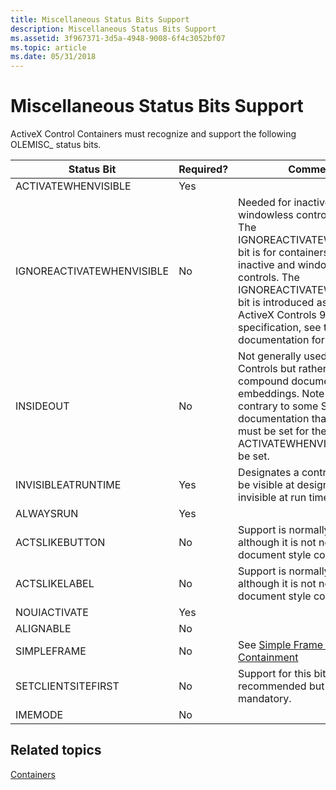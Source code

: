 ```yaml
---
title: Miscellaneous Status Bits Support
description: Miscellaneous Status Bits Support
ms.assetid: 3f967371-3d5a-4948-9008-6f4c3052bf07
ms.topic: article
ms.date: 05/31/2018
---
```


# Miscellaneous Status Bits Support

ActiveX Control Containers must recognize and support the following OLEMISC\_ status bits.



| Status Bit                           | Required?      | Comments                                                                                                                                                                                                                                                                                                |
|--------------------------------------|----------------|---------------------------------------------------------------------------------------------------------------------------------------------------------------------------------------------------------------------------------------------------------------------------------------------------------|
| ACTIVATEWHENVISIBLE<br/>       | Yes<br/> |                                                                                                                                                                                                                                                                                                         |
| IGNOREACTIVATEWHENVISIBLE<br/> | No<br/>  | Needed for inactive and windowless control support. The IGNOREACTIVATEWHENVISIBLE bit is for containers hosting inactive and windowless controls. The IGNOREACTIVATEWHENVISIBLE bit is introduced as part of the ActiveX Controls 96 specification, see this documentation for more details.<br/> |
| INSIDEOUT<br/>                 | No<br/>  | Not generally used with ActiveX Controls but rather with compound document embeddings. Note this is contrary to some SDK documentation that says this bit must be set for the ACTIVATEWHENVISIBLE bit to be set.<br/>                                                                             |
| INVISIBLEATRUNTIME<br/>        | Yes<br/> | Designates a control that should be visible at design time, but invisible at run time.<br/>                                                                                                                                                                                                       |
| ALWAYSRUN<br/>                 | Yes<br/> |                                                                                                                                                                                                                                                                                                         |
| ACTSLIKEBUTTON<br/>            | No<br/>  | Support is normally mandatory although it is not necessary for document style containers.<br/>                                                                                                                                                                                                    |
| ACTSLIKELABEL<br/>             | No<br/>  | Support is normally mandatory although it is not necessary for document style containers.<br/>                                                                                                                                                                                                    |
| NOUIACTIVATE<br/>              | Yes<br/> |                                                                                                                                                                                                                                                                                                         |
| ALIGNABLE<br/>                 | No<br/>  |                                                                                                                                                                                                                                                                                                         |
| SIMPLEFRAME<br/>               | No<br/>  | See [Simple Frame Site Containment](simple-frame-site-containment.md)<br/>                                                                                                                                                                                                                       |
| SETCLIENTSITEFIRST<br/>        | No<br/>  | Support for this bit is recommended but not mandatory.<br/>                                                                                                                                                                                                                                       |
| IMEMODE<br/>                   | No<br/>  |                                                                                                                                                                                                                                                                                                         |



 

## Related topics

<dl> <dt>

[Containers](containers.md)
</dt> </dl>

 

 





